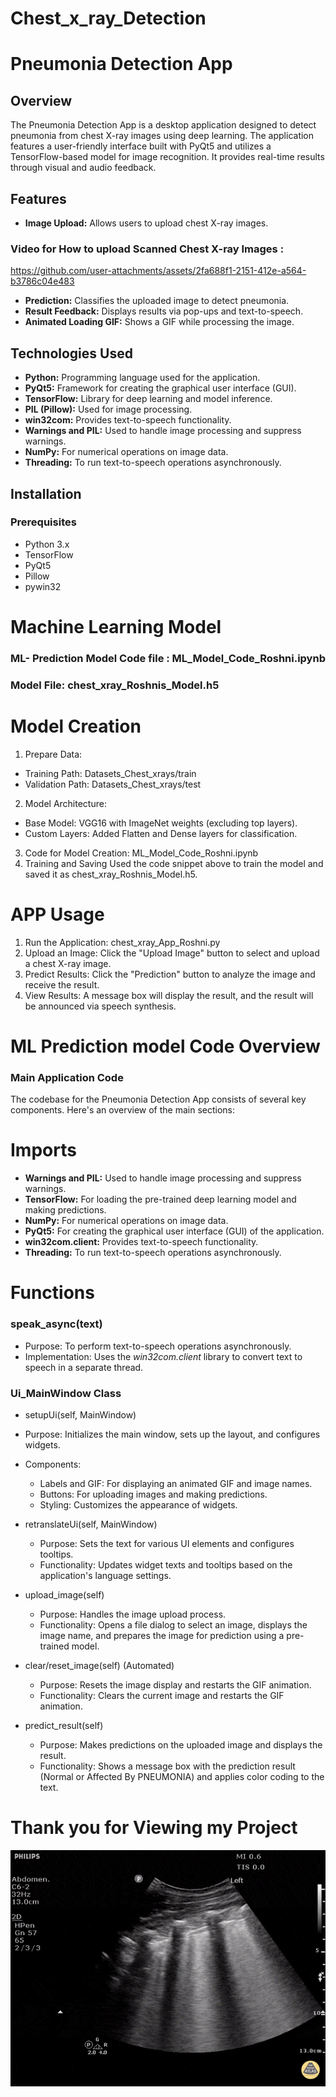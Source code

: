 # Chest_x_ray_Detection


# Pneumonia Detection App

## Overview

The Pneumonia Detection App is a desktop application designed to detect pneumonia from chest X-ray images using deep learning. The application features a user-friendly interface built with PyQt5 and utilizes a TensorFlow-based model for image recognition. It provides real-time results through visual and audio feedback.

## Features

- **Image Upload:** Allows users to upload chest X-ray images.  
### Video for How to upload Scanned Chest X-ray Images :   
https://github.com/user-attachments/assets/2fa688f1-2151-412e-a564-b3786c04e483

- **Prediction:** Classifies the uploaded image to detect pneumonia.
- **Result Feedback:** Displays results via pop-ups and text-to-speech.
- **Animated Loading GIF:** Shows a GIF while processing the image.

## Technologies Used

- **Python:** Programming language used for the application.
- **PyQt5:** Framework for creating the graphical user interface (GUI).
- **TensorFlow:** Library for deep learning and model inference.
- **PIL (Pillow):** Used for image processing.
- **win32com:** Provides text-to-speech functionality.
- **Warnings and PIL:** Used to handle image processing and suppress warnings.
- **NumPy:** For numerical operations on image data.
- **Threading:** To run text-to-speech operations asynchronously.

## Installation

### Prerequisites

- Python 3.x
- TensorFlow
- PyQt5
- Pillow
- pywin32

# Machine Learning Model
### ML- Prediction Model Code file : ML_Model_Code_Roshni.ipynb
### Model File: chest_xray_Roshnis_Model.h5 

# Model Creation
1. Prepare Data:

- Training Path: Datasets_Chest_xrays/train
- Validation Path: Datasets_Chest_xrays/test
  
2. Model Architecture:

- Base Model: VGG16 with ImageNet weights (excluding top layers).
- Custom Layers: Added Flatten and Dense layers for classification.

3. Code for Model Creation: ML_Model_Code_Roshni.ipynb
4. Training and Saving
Used the code snippet above to train the model and saved it as chest_xray_Roshnis_Model.h5.

# APP Usage

1. Run the Application: chest_xray_App_Roshni.py 
2. Upload an Image:  Click the "Upload Image" button to select and upload a chest X-ray image. 
3. Predict Results: Click the "Prediction" button to analyze the image and receive the result.
4. View Results: A message box will display the result, and the result will be announced via speech synthesis.

# ML Prediction model Code Overview
### Main Application Code
The codebase for the Pneumonia Detection App consists of several key components. Here's an overview of the main sections:

# Imports

- **Warnings and PIL:** Used to handle image processing and suppress warnings.
- **TensorFlow:** For loading the pre-trained deep learning model and making predictions.
- **NumPy:** For numerical operations on image data.
- **PyQt5:** For creating the graphical user interface (GUI) of the application.
- **win32com.client:** Provides text-to-speech functionality.
- **Threading:** To run text-to-speech operations asynchronously.

# Functions

### speak_async(text)
- Purpose: To perform text-to-speech operations asynchronously.
- Implementation: Uses the *win32com.client* library to convert text to speech in a separate thread.

### Ui_MainWindow Class

- setupUi(self, MainWindow)

- Purpose: Initializes the main window, sets up the layout, and configures widgets.
- Components:
   - Labels and GIF: For displaying an animated GIF and image names.
   - Buttons: For uploading images and making predictions.
   - Styling: Customizes the appearance of widgets.

- retranslateUi(self, MainWindow)

   - Purpose: Sets the text for various UI elements and configures tooltips.
   - Functionality: Updates widget texts and tooltips based on the application's language settings.
    
- upload_image(self)
   - Purpose: Handles the image upload process.
   - Functionality: Opens a file dialog to select an image, displays the image name, and prepares the image for prediction using a pre-trained model.

- clear/reset_image(self) (Automated)
    - Purpose: Resets the image display and restarts the GIF animation.
    - Functionality: Clears the current image and restarts the GIF animation.

- predict_result(self)
    - Purpose: Makes predictions on the uploaded image and displays the result.
    - Functionality: Shows a message box with the prediction result (Normal or Affected By PNEUMONIA) and applies color coding to the text.

# Thank you for Viewing my Project 

![Optimized GIF](ezgif.com-optimize.gif)


